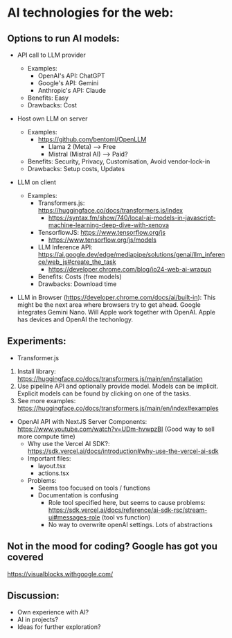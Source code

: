 # AI technologies for the web:

## Options to run AI models:

- API call to LLM provider
  - Examples:
    - OpenAI's API: ChatGPT
    - Google's API: Gemini
    - Anthropic's API: Claude
  - Benefits: Easy
  - Drawbacks: Cost
- Host own LLM on server
  - Examples:
    - https://github.com/bentoml/OpenLLM
      - Llama 2 (Meta) --> Free
      - Mistral (Mistral AI) --> Paid?
  - Benefits: Security, Privacy, Customisation, Avoid vendor-lock-in
  - Drawbacks: Setup costs, Updates
- LLM on client

  - Examples:
    - Transformers.js: https://huggingface.co/docs/transformers.js/index
      - https://syntax.fm/show/740/local-ai-models-in-javascript-machine-learning-deep-dive-with-xenova
    - TensorflowJS: https://www.tensorflow.org/js
      - https://www.tensorflow.org/js/models
    - LLM Inference API: https://ai.google.dev/edge/mediapipe/solutions/genai/llm_inference/web_js#create_the_task
      - https://developer.chrome.com/blog/io24-web-ai-wrapup
    - Benefits: Costs (free models)
    - Drawbacks: Download time

- LLM in Browser (https://developer.chrome.com/docs/ai/built-in): This might be the next area where browsers try to get ahead. Google integrates Gemini Nano. Will Apple work together with OpenAI. Apple has devices and OpenAI the techonlogy.

## Experiments:

- Transformer.js

1. Install library: https://huggingface.co/docs/transformers.js/main/en/installation
2. Use pipeline API and optionally provide model. Models can be implicit. Explicit models can be found by clicking on one of the tasks.
3. See more examples: https://huggingface.co/docs/transformers.js/main/en/index#examples

- OpenAI API with NextJS Server Components: https://www.youtube.com/watch?v=UDm-hvwpzBI (Good way to sell more compute time)
  - Why use the Vercel AI SDK?: https://sdk.vercel.ai/docs/introduction#why-use-the-vercel-ai-sdk
  - Important files:
    - layout.tsx
    - actions.tsx
  - Problems:
    - Seems too focused on tools / functions
    - Documentation is confusing
      - Role tool specified here, but seems to cause problems: https://sdk.vercel.ai/docs/reference/ai-sdk-rsc/stream-ui#messages-role (tool vs function)
      - No way to overwrite openAI settings. Lots of abstractions

## Not in the mood for coding? Google has got you covered

https://visualblocks.withgoogle.com/

## Discussion:

- Own experience with AI?
- AI in projects?
- Ideas for further exploration?
